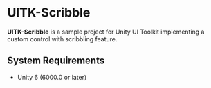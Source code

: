 UITK-Scribble
=============

**UITK-Scribble** is a sample project for Unity UI Toolkit implementing a custom control with scribbling feature.

System Requirements
-------------------

- Unity 6 (6000.0 or later)

